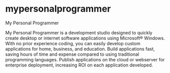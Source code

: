# mypersonalprogrammer
My Personal Programmer
 
My Personal Programmer is a development studio designed to quickly create desktop or internet software applications using Microsoft® Windows. With no prior experience coding, you can easily develop custom applications for home, business, and education. Build applications fast, saving hours of time and expense compared to using traditional programming languages. Publish applications on the cloud or webserver for enterprise deployment, increasing ROI on each application developed.








